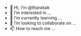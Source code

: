 - 👋 Hi, I’m @tharakak
- 👀 I’m interested in ...
- 🌱 I’m currently learning ...
- 💞️ I’m looking to collaborate on ...
- 📫 How to reach me ...

<!---
tharakak/tharakak is a ✨ special ✨ repository because its `README.md` (this file) appears on your GitHub profile.
You can click the Preview link to take a look at your changes.
--->
